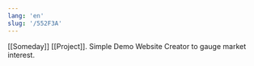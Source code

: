 ```yaml
---
lang: 'en'
slug: '/552F3A'
---
```


[[Someday]] [[Project]]. Simple Demo Website Creator to gauge market interest.
